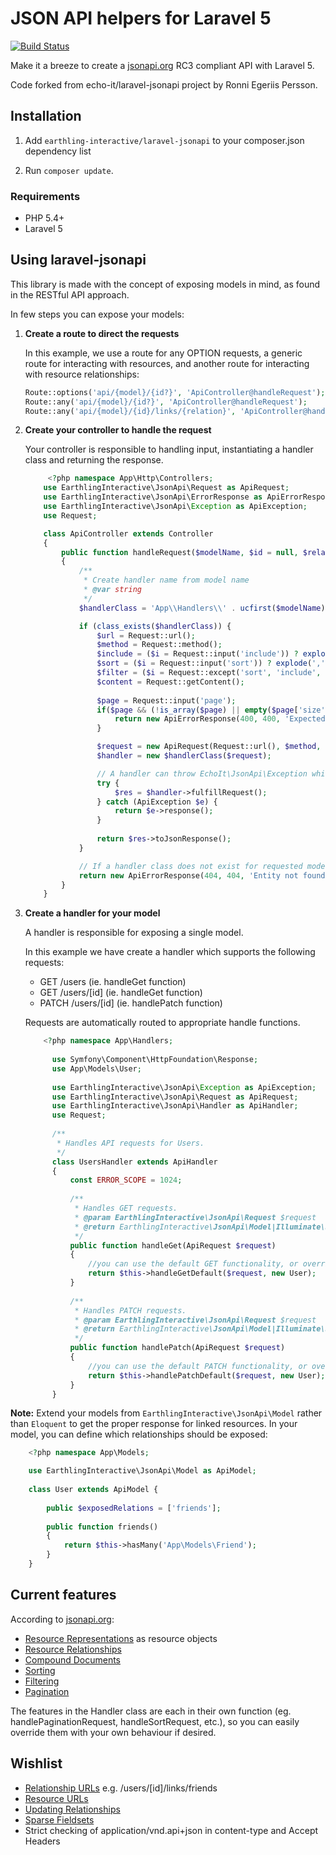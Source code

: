 JSON API helpers for Laravel 5
=====

[![Build Status](https://travis-ci.org/EarthlingInteractive/laravel-jsonapi.svg?branch=master)](https://travis-ci.org/EarthlingInteractive/laravel-jsonapi)

Make it a breeze to create a [jsonapi.org](http://jsonapi.org/) RC3 compliant API with Laravel 5. 

Code forked from echo-it/laravel-jsonapi project by Ronni Egeriis Persson.

Installation
-----

1. Add `earthling-interactive/laravel-jsonapi` to your composer.json dependency list

3. Run `composer update`.

### Requirements

* PHP 5.4+
* Laravel 5


Using laravel-jsonapi
-----

This library is made with the concept of exposing models in mind, as found in the RESTful API approach.

In few steps you can expose your models:

1. **Create a route to direct the requests**

    In this example, we use a route for any OPTION requests, a generic route for interacting with resources, and another route for interacting with resource relationships:

    ```php
	Route::options('api/{model}/{id?}', 'ApiController@handleRequest');
	Route::any('api/{model}/{id?}', 'ApiController@handleRequest');
	Route::any('api/{model}/{id}/links/{relation}', 'ApiController@handleRequest');
    ```

2. **Create your controller to handle the request**

    Your controller is responsible to handling input, instantiating a handler class and returning the response.

    ```php
		 <?php namespace App\Http\Controllers;
		use EarthlingInteractive\JsonApi\Request as ApiRequest;
		use EarthlingInteractive\JsonApi\ErrorResponse as ApiErrorResponse;
		use EarthlingInteractive\JsonApi\Exception as ApiException;
		use Request;

		class ApiController extends Controller
		{
			public function handleRequest($modelName, $id = null, $relation = null)
			{
				/**
				 * Create handler name from model name
				 * @var string
				 */
				$handlerClass = 'App\\Handlers\\' . ucfirst($modelName) . 'Handler';

				if (class_exists($handlerClass)) {
					$url = Request::url();
					$method = Request::method();
					$include = ($i = Request::input('include')) ? explode(',', $i) : $i;
					$sort = ($i = Request::input('sort')) ? explode(',', $i) : $i;
					$filter = ($i = Request::except('sort', 'include', 'page')) ? $i : [];
					$content = Request::getContent();
					
					$page = Request::input('page');
					if($page && (!is_array($page) || empty($page['size']) || empty($page['number']))) {
						return new ApiErrorResponse(400, 400, 'Expected page[size] and page[number]');
					}

					$request = new ApiRequest(Request::url(), $method, $id, $content, $include, $sort, $filter, $page, $relation);
					$handler = new $handlerClass($request);

					// A handler can throw EchoIt\JsonApi\Exception which must be gracefully handled to give proper response
					try {
						$res = $handler->fulfillRequest();
					} catch (ApiException $e) {
						return $e->response();
					}
					
					return $res->toJsonResponse();
				}

				// If a handler class does not exist for requested model, it is not considered to be exposed in the API
				return new ApiErrorResponse(404, 404, 'Entity not found');
			}
		}
    ```

3. **Create a handler for your model**

    A handler is responsible for exposing a single model.

    In this example we have create a handler which supports the following requests:

    * GET /users (ie. handleGet function)
    * GET /users/[id] (ie. handleGet function)
    * PATCH /users/[id] (ie. handlePatch function)
    
    Requests are automatically routed to appropriate handle functions.

    ```php
        <?php namespace App\Handlers;
      
          use Symfony\Component\HttpFoundation\Response;
          use App\Models\User;
          
          use EarthlingInteractive\JsonApi\Exception as ApiException;
          use EarthlingInteractive\JsonApi\Request as ApiRequest;
          use EarthlingInteractive\JsonApi\Handler as ApiHandler;
          use Request;
          
          /**
           * Handles API requests for Users.
           */
          class UsersHandler extends ApiHandler
          {
              const ERROR_SCOPE = 1024;
              
              /**
               * Handles GET requests. 
               * @param EarthlingInteractive\JsonApi\Request $request
               * @return EarthlingInteractive\JsonApi\Model|Illuminate\Support\Collection|EarthlingInteractive\JsonApi\Response|Illuminate\Pagination\LengthAwarePaginator
               */
              public function handleGet(ApiRequest $request)
              {
                  //you can use the default GET functionality, or override with your own 
                  return $this->handleGetDefault($request, new User);
              }
              
              /**
               * Handles PATCH requests. 
               * @param EarthlingInteractive\JsonApi\Request $request
               * @return EarthlingInteractive\JsonApi\Model|Illuminate\Support\Collection|EarthlingInteractive\JsonApi\Response
               */
              public function handlePatch(ApiRequest $request)
              {
                  //you can use the default PATCH functionality, or override with your own
                  return $this->handlePatchDefault($request, new User);
              }
          }
    ```



**Note:** Extend your models from `EarthlingInteractive\JsonApi\Model` rather than `Eloquent` to get the proper response for linked resources. In your model, you can define which relationships should be exposed: 

```php
	<?php namespace App\Models;

	use EarthlingInteractive\JsonApi\Model as ApiModel;
	
	class User extends ApiModel {
		
		public $exposedRelations = ['friends'];
	
		public function friends()
		{
		    return $this->hasMany('App\Models\Friend');
		}
	}
```

Current features
-----

According to [jsonapi.org](http://jsonapi.org):

* [Resource Representations](http://jsonapi.org/format/#document-structure-resource-representations) as resource objects
* [Resource Relationships](http://jsonapi.org/format/#document-structure-resource-relationships)
* [Compound Documents](http://jsonapi.org/format/#document-structure-compound-documents)
* [Sorting](http://jsonapi.org/format/#fetching-sorting)
* [Filtering](http://jsonapi.org/format/#fetching-filtering)
* [Pagination](http://jsonapi.org/format/#fetching-pagination)

The features in the Handler class are each in their own function (eg. handlePaginationRequest, handleSortRequest, etc.), so you can easily override them with your own behaviour if desired. 
	

Wishlist
-----

* [Relationship URLs](http://jsonapi.org/format/#document-structure-resource-relationships)  e.g. /users/[id]/links/friends
* [Resource URLs](http://jsonapi.org/format/#document-structure-resource-urls)
* [Updating Relationships](http://jsonapi.org/format/#crud-updating-relationships)
* [Sparse Fieldsets](http://jsonapi.org/format/#fetching-sparse-fieldsets)
* Strict checking of application/vnd.api+json in content-type and Accept Headers

